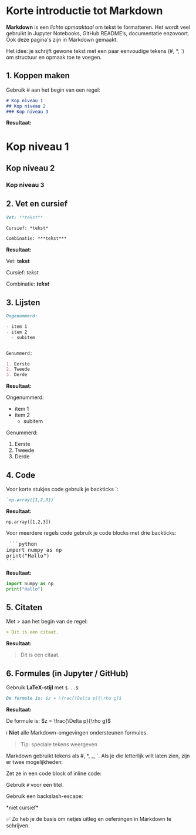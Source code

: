# Korte introductie tot Markdown

**Markdown** is een *lichte opmaaktaal* om tekst te formatteren. Het wordt veel gebruikt in Jupyter Notebooks, GitHub README’s, documentatie enzovoort. Ook deze pagina's zijn in Markdown gemaakt.

Het idee: je schrijft gewone tekst met een paar eenvoudige tekens (#, *, `) om structuur en opmaak toe te voegen.

## 1. **Koppen maken**

Gebruik # aan het begin van een regel:
```markdown
# Kop niveau 1
## Kop niveau 2
### Kop niveau 3
```

**Resultaat:**

# Kop niveau 1
## Kop niveau 2
### Kop niveau 3

## 2. **Vet en cursief**
```markdown
Vet: **tekst** 

Cursief: *tekst* 

Combinatie: ***tekst*** 
```
**Resultaat:**

Vet: **tekst** 

Cursief: *tekst* 

Combinatie: ***tekst*** 

## 3. **Lijsten**
```markdown
Ongenummerd:

- item 1
- item 2
  - subitem


Genummerd:

1. Eerste
2. Tweede
3. Derde
```
**Resultaat:**

Ongenummerd:

- item 1
- item 2
  - subitem


Genummerd:

1. Eerste
2. Tweede
3. Derde

## 4. **Code**

Voor korte stukjes code gebruik je backticks `:
```markdown
`np.array([1,2,3])`
```

**Resultaat:** 

`np.array([1,2,3])`

Voor meerdere regels code gebruik je code blocks met drie backticks:

<pre> ```python 
import numpy as np 
print("Hallo") 
``` </pre>

**Resultaat:**
```python
import numpy as np
print("Hallo")
```
## 5. **Citaten**

Met > aan het begin van de regel:

```markdown
> Dit is een citaat.

```

**Resultaat:**
> Dit is een citaat.


## 6. **Formules (in Jupyter / GitHub)**

Gebruik **LaTeX-stijl** met `$...$`:
```markdown
De formule is: $z = \frac{\Delta p}{\rho g}$
```

**Resultaat:** 

De formule is: $z = \frac{\Delta p}{\rho g}$

ℹ️ ️**Niet** alle Markdown-omgevingen ondersteunen formules.

> Tip: speciale tekens weergeven

Markdown gebruikt tekens als #, *, _, `.
Als je die letterlijk wilt laten zien, zijn er twee mogelijkheden:

Zet ze in een code block of inline code:

Gebruik `#` voor een titel.

Gebruik een backslash-escape:

\*niet cursief\*


✅ Zo heb je de basis om netjes uitleg en oefeningen in Markdown te schrijven.